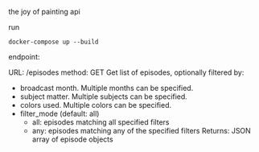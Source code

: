 the joy of painting api

run
```
docker-compose up --build
```

endpoint:

URL: /episodes
method: GET
Get list of episodes, optionally filtered by:
- broadcast month. Multiple months can be specified.
- subject matter. Multiple subjects can be specified.
- colors used. Multiple colors can be specified.
- filter_mode (default: all)
    - all: episodes matching all specified filters
    - any: episodes matching any of the specified filters
Returns: JSON array of episode objects
